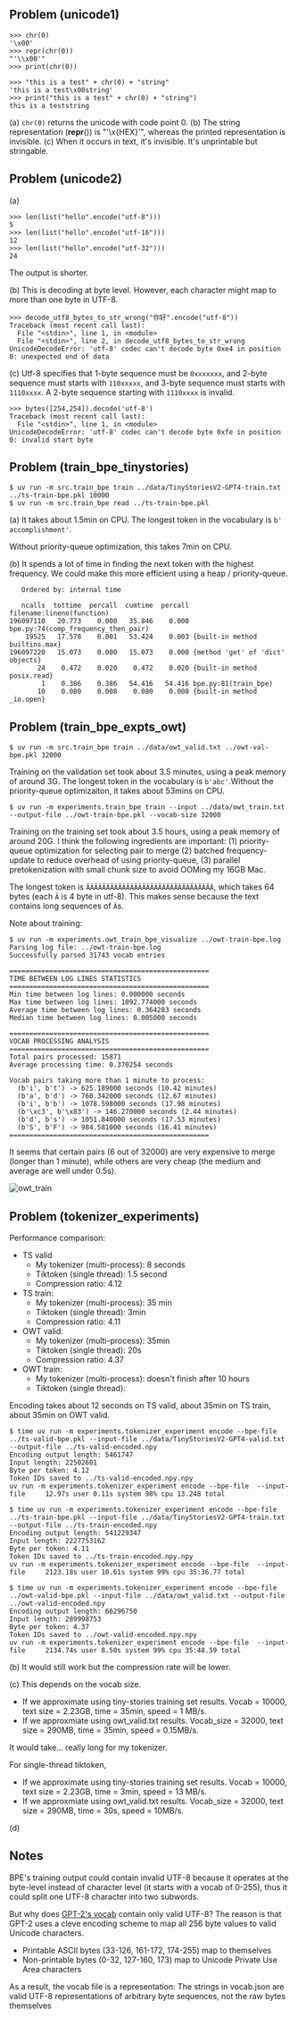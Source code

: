 ## Problem (unicode1)
```
>>> chr(0)
'\x00'
>>> repr(chr(0))
"'\\x00'"
>>> print(chr(0))

>>> "this is a test" + chr(0) + "string"
'this is a test\x00string'
>>> print("this is a test" + chr(0) + "string")
this is a teststring
```
(a) `chr(0)` returns the unicode with code point 0. 
(b) The string representation (__repr__()) is "'\\x{HEX}'", whereas the printed representation is invisible.
(c) When it occurs in text, it's invisible. It's unprintable but stringable.

## Problem (unicode2)
(a)
```
>>> len(list("hello".encode("utf-8")))
5
>>> len(list("hello".encode("utf-16")))
12
>>> len(list("hello".encode("utf-32")))
24
```
The output is shorter.

(b) This is decoding at byte level. However, each character might map to more than one byte in UTF-8. 

```
>>> decode_utf8_bytes_to_str_wrong("你好".encode("utf-8"))
Traceback (most recent call last):
  File "<stdin>", line 1, in <module>
  File "<stdin>", line 2, in decode_utf8_bytes_to_str_wrong
UnicodeDecodeError: 'utf-8' codec can't decode byte 0xe4 in position 0: unexpected end of data
```
(c) Utf-8 specifies that 1-byte sequence must be `0xxxxxxx`, and 2-byte sequence must starts with `110xxxxx`, and 3-byte sequence must starts with `1110xxxx`. A 2-byte sequence starting with `1110xxxx` is invalid.
```
>>> bytes([254,254]).decode('utf-8')
Traceback (most recent call last):
  File "<stdin>", line 1, in <module>
UnicodeDecodeError: 'utf-8' codec can't decode byte 0xfe in position 0: invalid start byte
```





## Problem (train_bpe_tinystories)

```
$ uv run -m src.train_bpe train ../data/TinyStoriesV2-GPT4-train.txt ../ts-train-bpe.pkl 10000
$ uv run -m src.train_bpe read ../ts-train-bpe.pkl
```

(a) It takes about 1.5min on CPU. The longest token in the vocabulary is `b' accomplishment'`. 

Without priority-queue optimization, this takes 7min on CPU.

(b) It spends a lot of time in finding the next token with the highest frequency. We could make this more efficient using a heap / priority-queue.

```
   Ordered by: internal time

   ncalls  tottime  percall  cumtime  percall filename:lineno(function)
196097110   20.773    0.000   35.846    0.000 bpe.py:74(comp_frequency_then_pair)
    19525   17.578    0.001   53.424    0.003 {built-in method builtins.max}
196097220   15.073    0.000   15.073    0.000 {method 'get' of 'dict' objects}
       24    0.472    0.020    0.472    0.020 {built-in method posix.read}
        1    0.386    0.386   54.416   54.416 bpe.py:81(train_bpe)
       10    0.080    0.008    0.080    0.008 {built-in method _io.open}
```



## Problem (train_bpe_expts_owt)

```
$ uv run -m src.train_bpe train ../data/owt_valid.txt ../owt-val-bpe.pkl 32000
```

Training on the validation set took about 3.5 minutes, using a peak memory of around 3G. The longest token in the vocabulary is `b'abc'`.Without the priority-queue optimizaiton, it takes about 53mins on CPU.

```
$ uv run -m experiments.train_bpe train --input ../data/owt_train.txt --output-file ../owt-train-bpe.pkl --vocab-size 32000
```

Training on the training set took about 3.5 hours, using a peak memory of around 20G. I think the following ingredients are important: (1) priority-queue optimization for selecting pair to merge (2) batched frequency-update to reduce overhead of using priority-queue, (3) parallel pretokenization with small chunk size to avoid OOMing my 16GB Mac.

The longest token is `ÃÂÃÂÃÂÃÂÃÂÃÂÃÂÃÂÃÂÃÂÃÂÃÂÃÂÃÂÃÂÃÂ`, which takes 64 bytes (each `Â` is 4 byte in utf-8). This makes sense because the text contains long sequences of `Â`s.

Note about training:

```
$ uv run -m experiments.owt_train_bpe_visualize ../owt-train-bpe.log
Parsing log file: ../owt-train-bpe.log
Successfully parsed 31743 vocab entries

==================================================
TIME BETWEEN LOG LINES STATISTICS
==================================================
Min time between log lines: 0.000000 seconds
Max time between log lines: 1092.774000 seconds
Average time between log lines: 0.364283 seconds
Median time between log lines: 0.005000 seconds

==================================================
VOCAB PROCESSING ANALYSIS
==================================================
Total pairs processed: 15871
Average processing time: 0.370254 seconds

Vocab pairs taking more than 1 minute to process:
  (b'i', b't') -> 625.189000 seconds (10.42 minutes)
  (b'a', b'd') -> 760.342000 seconds (12.67 minutes)
  (b'i', b'b') -> 1078.598000 seconds (17.98 minutes)
  (b'\xc3', b'\x83') -> 146.270000 seconds (2.44 minutes)
  (b'd', b's') -> 1051.840000 seconds (17.53 minutes)
  (b'S', b'F') -> 984.581000 seconds (16.41 minutes)
==================================================
```

It seems that certain pairs (6 out of 32000) are very expensive to merge (longer than 1 minute), while others are very cheap (the medium and average are well under 0.5s).

![owt_train](./experiments/owt_train.png)

## Problem (tokenizer_experiments)

Performance comparison:

* TS valid
  * My tokenizer (multi-process): 8 seconds
  * Tiktoken (single thread): 1.5 second
  * Compression ratio: 4.12
* TS train:
  * My tokenizer (multi-process): 35 min
  * Tiktoken (single thread): 3min
  * Compression ratio: 4.11
* OWT valid:
  * My tokenizer (multi-process): 35min
  * Tiktoken (single thread): 20s
  * Compression ratio: 4.37
* OWT train:
  * My tokenizer (multi-process): doesn't finish after 10 hours
  * Tiktoken (single thread): 

Encoding takes about 12 seconds on TS valid, about 35min on TS train, about 35min on OWT valid.

```
$ time uv run -m experiments.tokenizer_experiment encode --bpe-file ../ts-valid-bpe.pkl --input-file ../data/TinyStoriesV2-GPT4-valid.txt --output-file ../ts-valid-encoded.npy
Encoding output length: 5461747
Input length: 22502601
Byte per token: 4.12
Token IDs saved to ../ts-valid-encoded.npy.npy
uv run -m experiments.tokenizer_experiment encode --bpe-file  --input-file     12.97s user 0.11s system 98% cpu 13.248 total

$ time uv run -m experiments.tokenizer_experiment encode --bpe-file ../ts-train-bpe.pkl --input-file ../data/TinyStoriesV2-GPT4-train.txt --output-file ../ts-train-encoded.npy
Encoding output length: 541229347
Input length: 2227753162
Byte per token: 4.11
Token IDs saved to ../ts-train-encoded.npy.npy
uv run -m experiments.tokenizer_experiment encode --bpe-file  --input-file     2123.18s user 10.61s system 99% cpu 35:36.77 total

$ time uv run -m experiments.tokenizer_experiment encode --bpe-file ../owt-valid-bpe.pkl --input-file ../data/owt_valid.txt --output-file ../owt-valid-encoded.npy
Encoding output length: 66296750
Input length: 289998753
Byte per token: 4.37
Token IDs saved to ../owt-valid-encoded.npy.npy
uv run -m experiments.tokenizer_experiment encode --bpe-file  --input-file     2134.74s user 8.50s system 99% cpu 35:48.59 total
```

(b) It would still work but the compression rate will be lower.

(c) This depends on the vocab size. 

* If we approximate using tiny-stories training set results. Vocab = 10000, text size = 2.23GB, time = 35min, speed = 1 MB/s.
* If we approxmiate using owt_valid.txt results. Vocab_size = 32000, text size = 290MB, time = 35min, speed = 0.15MB/s.

It would take... really long for my tokenizer.

For single-thread tiktoken, 

* If we approximate using tiny-stories training set results. Vocab = 10000, text size = 2.23GB, time = 3min, speed = 13 MB/s.
* If we approxmiate using owt_valid.txt results. Vocab_size = 32000, text size = 290MB, time = 30s, speed = 10MB/s.

(d)

## Notes

BPE's training output could contain invalid UTF-8 because it operates at the byte-level instead of character level (it starts with a vocab of 0-255), thus it could split one UTF-8 character into two subwords.

But why does [GPT-2's vocab](https://huggingface.co/openai-community/gpt2/blob/main/vocab.json) contain only valid UTF-8? The reason is that GPT-2 uses a cleve encoding scheme to map all 256 byte values to valid Unicode characters.

* Printable ASCII bytes (33-126, 161-172, 174-255) map to themselves
* Non-printable bytes (0-32, 127-160, 173) map to Unicode Private Use Area characters

As a result, the vocab file is a representation: The strings in vocab.json are valid UTF-8 representations of arbitrary byte sequences, not the raw bytes themselves
